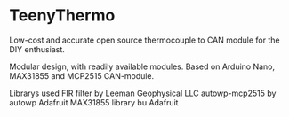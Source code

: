 # TeenyThermo
Low-cost and accurate open source thermocouple to CAN module for the DIY enthusiast.

Modular design, with readily available modules.
Based on Arduino Nano, MAX31855 and MCP2515 CAN-module.

Librarys used
FIR filter by Leeman Geophysical LLC
autowp-mcp2515 by autowp
Adafruit MAX31855 library bu Adafruit

